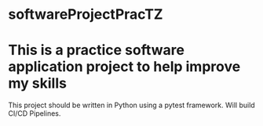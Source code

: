 # softwareProjectPracTZ

# This is a practice software application project to help improve my skills

This project should be written in Python using a pytest framework. Will build CI/CD Pipelines.
